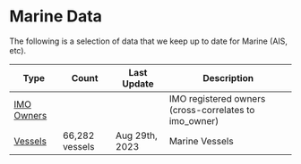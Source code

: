 # Marine Data

The following is a selection of data that we keep up to date for Marine (AIS, etc).

|Type|Count|Last Update|Description|
|----|-----|-----------|-----------|
|[IMO Owners](imo_owners.csv)|||IMO registered owners (cross-correlates to imo_owner)|
|[Vessels](vessels.csv)|66,282 vessels|Aug 29th, 2023|Marine Vessels|
